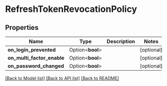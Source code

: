 # RefreshTokenRevocationPolicy

## Properties

Name | Type | Description | Notes
------------ | ------------- | ------------- | -------------
**on_login_prevented** | Option<**bool**> |  | [optional]
**on_multi_factor_enable** | Option<**bool**> |  | [optional]
**on_password_changed** | Option<**bool**> |  | [optional]

[[Back to Model list]](../README.md#documentation-for-models) [[Back to API list]](../README.md#documentation-for-api-endpoints) [[Back to README]](../README.md)


